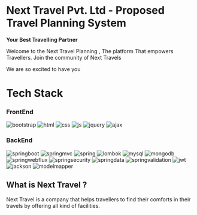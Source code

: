 <div>
<h1> Next Travel Pvt. Ltd - Proposed Travel Planning System </h1>
<strong> Your Best Travelling Partner</strong>

<p> Welcome to the Next Travel Planning , The platform That empowers Travellers. Join the community of Next Travels</p>
<p> We are so excited to have you </p>
</div>

# Tech Stack

### FrontEnd


![bootstrap](https://img.shields.io/badge/Bootstrap-302020?style=for-the-badge&logo=bootstrap&logoColor=FFFFFF)
![html](https://img.shields.io/badge/HTML5-E34F26?style=for-the-badge&logo=html5&logoColor=white)
![css](https://img.shields.io/badge/CSS3-1572B6?style=for-the-badge&logo=css3&logoColor=white)
![js](https://img.shields.io/badge/JavaScript-323330?style=for-the-badge&logo=javascript&logoColor=F7DF1E)
![jquery](https://img.shields.io/badge/Jquery-808?style=for-the-badge&logo=jquery&logoColor=FFFFFF)
![ajax](https://img.shields.io/badge/Ajax-905050?style=for-the-badge&logo=ajax&logoColor=FFFFFF)

### BackEnd


![springboot](https://img.shields.io/badge/SpringBoot-306060?style=for-the-badge&logo=springboot&logoColor=FFFFFF)
![springmvc](https://img.shields.io/badge/SpringWebMVC-606060?style=for-the-badge&logo=springWebMvc&logoColor=yellow)
![spring](https://img.shields.io/badge/Spring-202520?style=for-the-badge&logo=spring&logoColor=green)
![lombok](https://img.shields.io/badge/Lombok-306060?style=for-the-badge&logo=lombok&logoColor=orange)
![mysql](https://img.shields.io/badge/Mysql-202060?style=for-the-badge&logo=mysql&logoColor=FFFFFF)
![mongodb](https://img.shields.io/badge/MongoDb-000?style=for-the-badge&logo=mongodb&logoColor=FFFFFF)
![springwebflux](https://img.shields.io/badge/SpringWebFlux-453090?style=for-the-badge&logo=springWebFlux&logoColor=FFFFFF)
![springsecurity](https://img.shields.io/badge/SpringSecurity-888?style=for-the-badge&logo=springSecurity&logoColor=FFFFFF)
![springdata](https://img.shields.io/badge/SpringData-50?style=for-the-badge&logo=springData&logoColor=FFFFFF)
![springvalidation](https://img.shields.io/badge/SpringValidation-300?style=for-the-badge&logo=springValidation&logoColor=FFFFFF)
![jwt](https://img.shields.io/badge/JWT-004?style=for-the-badge&logo=JWT&logoColor=FFFFFF)
![jackson](https://img.shields.io/badge/Jackson-453090?style=for-the-badge&logo=jackson&logoColor=FFFFFF)
![modelmapper](https://img.shields.io/badge/ModelMapper-1010?style=for-the-badge&logo=modelmapper&logoColor=FFFFFF)


## What is Next Travel ?
Next Travel is a company that helps travellers to find their comforts in their travels by offering all kind of facilities.
